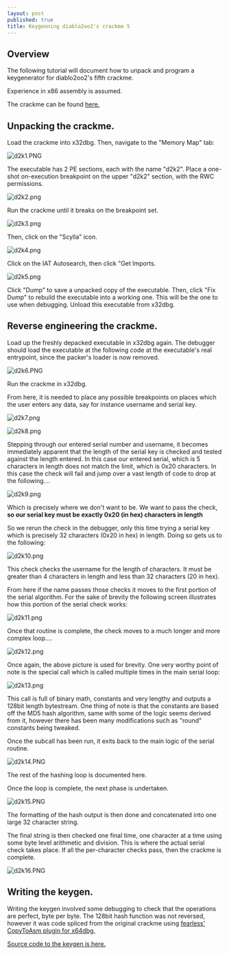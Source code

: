 ```yaml
---
layout: post
published: true
title: Keygenning diablo2oo2's crackme 5
---
```

## Overview

The following tutorial will document how to unpack and program a keygenerator for diablo2oo2's
fifth crackme.

Experience in x86 assembly is assumed.

The crackme can be found [here.](https://github.com/mountnside/crackme_solutions/blob/master/crackmes/d2k2_crackme5.zip)

## Unpacking the crackme.

Load the crackme into x32dbg. Then, navigate to the "Memory Map" tab:

![d2k1.PNG]({{site.baseurl}}/images/crackme5/d2k1.PNG)

The executable has 2 PE sections, each with the name "d2k2".
Place a one-shot on-execution breakpoint on the upper "d2k2" section,
with the RWC permissions.

![d2k2.png]({{site.baseurl}}/images/crackme5/d2k2.png)

Run the crackme until it breaks on the breakpoint set.

![d2k3.png]({{site.baseurl}}/images/crackme5/d2k3.png)

Then, click on the "Scylla" icon.

![d2k4.png]({{site.baseurl}}/images/crackme5/d2k4.png)

Click on the IAT Autosearch, then click "Get Imports.

![d2k5.png]({{site.baseurl}}/images/crackme5/d2k5.png)

Click "Dump" to save a unpacked copy of the executable.
Then, click "Fix Dump" to rebuild the executable into a working one.
This will be the one to use when debugging.
Unload this executable from x32dbg.


## Reverse engineering the crackme.

Load up the freshly depacked executable in x32dbg again. 
The debugger should load the executable at the following code at the executable's real entrypoint, since the packer's loader is now removed.

![d2k6.PNG]({{site.baseurl}}/images/crackme5/d2k6.PNG)

Run the crackme in x32dbg.

From here, it is needed to place any possible breakpoints on places which the user enters any
data, say for instance username and serial key. 

![d2k7.png]({{site.baseurl}}/images/crackme5/d2k7.png)

![d2k8.png]({{site.baseurl}}/images/crackme5/d2k8.png)

Stepping through our entered serial number and username, it becomes immediately apparent that the length of the serial key is checked and tested against the length entered. In this case our entered serial, which is 5 characters in length does not match the limit, which is 0x20 characters.
In this case the check will fail and jump over a vast length of code to drop at the following....

![d2k9.png]({{site.baseurl}}/images/crackme5/d2k9.png)

Which is precisely where we don't want to be. We want to pass the check, **so our serial key must be exactly 0x20 (in hex) characters in length**

So we rerun the check in the debugger, only this time trying a serial key which is precisely 32 characters (0x20 in hex) in length. Doing so gets us to the following:

![d2k10.png]({{site.baseurl}}/images/crackme5/d2k10.png)

This check checks the username for the length of characters. It must be greater than 4 characters in length and less than 32 characters (20 in hex).

From here if the name passes those checks it moves to the first portion of the serial algorithm.
For the sake of brevity the following screen illustrates how this portion of the serial check works:

![d2k11.png]({{site.baseurl}}/images/crackme5/d2k11.png)

Once that routine is complete, the check moves to a much longer and more complex loop....

![d2k12.png]({{site.baseurl}}/images/crackme5/d2k12.png)

Once again, the above picture is used for brevity. One very worthy point of note is the special call which is called multiple times in the main serial loop:

![d2k13.png]({{site.baseurl}}/images/crackme5/d2k13.png)

This call is full of binary math, constants and very lengthy and outputs a 128bit length bytestream. One thing of note is that the constants are based off the MD5 hash algorithm, same with some of the logic seems derived from it, however there has been many modifications such as "round" constants being tweaked.

Once the subcall has been run, it exits back to the main logic of the serial routine.

![d2k14.PNG]({{site.baseurl}}/images/crackme5/d2k14.PNG)

The rest of the hashing loop is documented here.

Once the loop is complete, the next phase is undertaken.

![d2k15.PNG]({{site.baseurl}}/images/crackme5/d2k15.PNG)

The formatting of the hash output is then done and concatenated into one large 32 character string.

The final string is then checked one final time, one character at a time using some byte level arithmetic and division. This is where the actual serial check takes place. If all the per-character checks pass, then the crackme is complete.

![d2k16.PNG]({{site.baseurl}}/images/crackme5/d2k16.PNG)

## Writing the keygen.

Writing the keygen involved some debugging to check that the operations are perfect, byte per byte. The 128bit hash function was not reversed, however it was code spliced from the original crackme using [fearless' CopyToAsm plugin for x64dbg.](https://github.com/mrfearless/CopyToAsm-Plugin-x86)

[Source code to the keygen is here.](https://github.com/mountnside/crackme_solutions/blob/master/keygenned/algo/d2k2_crackme05.c)